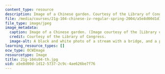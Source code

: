 ```yaml
---
content_type: resource
description: Image of a Chinese garden. Courtesy of the Library of Congress.
file: /media/courses/21g-104-chinese-iv-regular-spring-2004/a5e8d00d1d1257372c9c4ae626be7f76_21g-104s04-th.jpg
file_type: image/jpeg
image_metadata:
  caption: Image of a Chinese garden. (Image courtesy of the [Library of Congress](http://memory.loc.gov/ammem/).)
  credit: Courtesy of the Library of Congress.
  image-alt: A black and white photo of a stream with a bridge, and a pagoda.
learning_resource_types: []
ocw_type: OCWImage
resourcetype: Image
title: 21g-104s04-th.jpg
uid: a5e8d00d-1d12-5737-2c9c-4ae626be7f76
---
```


